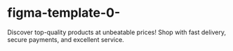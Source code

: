 # figma-template-0-
Discover top-quality products at unbeatable prices! Shop with fast delivery, secure payments, and excellent service.
